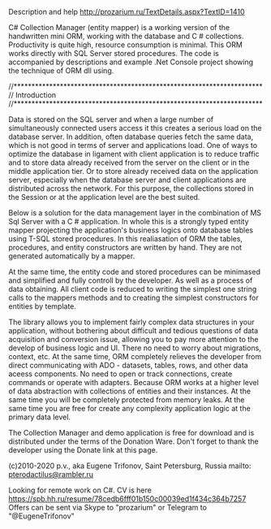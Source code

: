 Description and help http://prozarium.ru/TextDetails.aspx?TextID=1410
	
C# Collection Manager (entity mapper) is a working version of the handwritten mini ORM, working with the database and C # collections. Productivity 	is quite high, resource consumption is minimal. This ORM works directly with SQL Server stored procedures. The code is accompanied by descriptions and example .Net Console project showing the technique of ORM dll using.

//**********************************************************************
// Introduction
//**********************************************************************

Data is stored on the SQL server and when a large number of simultaneously connected users access it this creates a serious load on the database server. In addition, often database queries fetch the same data, which is not good in terms of server and applications load. One of ways to optimize the database in ligament with client application is to reduce traffic and to store data already received from the server on the client or in the middle application tier. Or to store already received data on the application server, especially when the database server and client applications are distributed across the network. For this purpose, the collections stored in the Session or at the application level are the best suited.

Below is a solution for the data management layer in the combination of MS Sql Server with a C # application. In whole this is a strongly typed entity mapper projecting the application's business logics onto database tables using T-SQL stored procedures. In this realiasation of ORM the tables, procedures, and entity constructors are written by hand. They are not generated automatically by a mapper. 

At the same time, the entity code and stored procedures can be minimased and simplified and fully controll by the developer. As well as a process of data obtaining.
All client code is reduced to writing the simplest one string calls to the mappers methods and to creating the simplest constructors for entities by template.

The library allows you to implement fairly complex data structures in your application, without bothering about difficult and tedious questions of data acquisition and conversion issue, allowing you to pay more attention to the develop of business logic and UI. There no need to worry about migrations, context, etc. At the same time, ORM completely relieves the developer from direct communicating with ADO - datasets, tables,  rows, and other data aceess components. No need to open or track connections, create commands or operate with adapters. Because ORM works at a higher level of data abstraction with collections of entities and their instances. At the same time you will be completely protected from memory leaks. At the same time you are free for create any complexity application logic at the primary data level. 

The Collection Manager and demo application is free for download and is distributed under the terms of the Donation Ware. Don't forget to thank the developer using the Donate link at this page.

(c)2010-2020 p.v., aka Eugene Trifonov, 
Saint Petersburg, Russia
mailto: pterodactilus@rambler.ru

Looking for remote work on C#. CV is here https://spb.hh.ru/resume/78cedb6fff01b150c00039ed1f434c364b7257
Offers can be sent via Skype to "prozarium" or Telegram to "@EugeneTrifonov"
